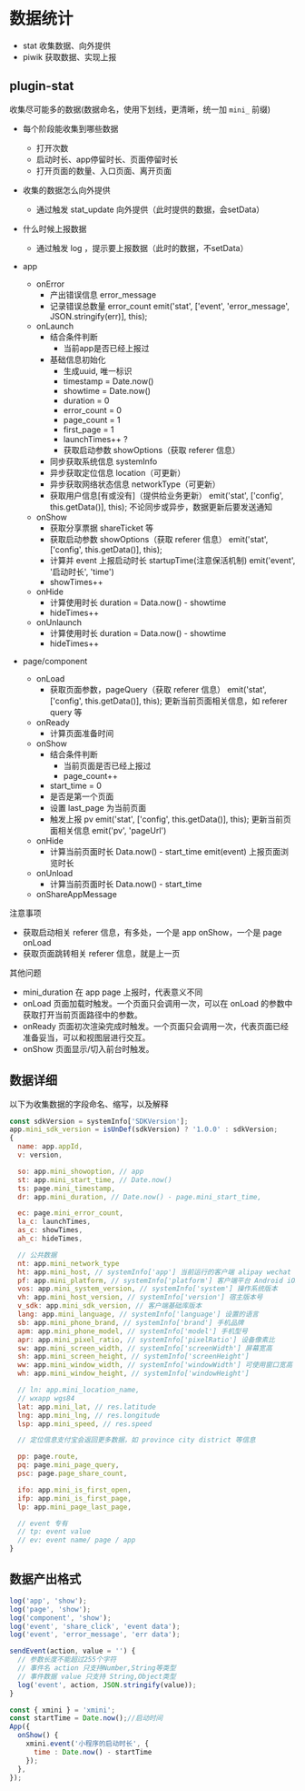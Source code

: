 # 数据统计

- stat 收集数据、向外提供
- piwik 获取数据、实现上报

## plugin-stat

收集尽可能多的数据(数据命名，使用下划线，更清晰，统一加 `mini_` 前缀)

- 每个阶段能收集到哪些数据
  - 打开次数
  - 启动时长、app停留时长、页面停留时长
  - 打开页面的数量、入口页面、离开页面
- 收集的数据怎么向外提供
  - 通过触发 stat_update 向外提供（此时提供的数据，会setData）
- 什么时候上报数据
  - 通过触发 log ，提示要上报数据（此时的数据，不setData）

- app
  - onError
    - 产出错误信息 error_message
    - 记录错误总数量 error_count
    emit('stat', ['event', 'error_message', JSON.stringify(err)], this);
  - onLaunch
    - 结合条件判断
      - 当前app是否已经上报过
    - 基础信息初始化
      - 生成uuid, 唯一标识
      - timestamp = Date.now()
      - showtime = Date.now()
      - duration = 0
      - error_count = 0
      - page_count = 1
      - first_page = 1
      - launchTimes++ ?
      - 获取启动参数 showOptions（获取 referer 信息）
    - 同步获取系统信息 systemInfo
    - 异步获取定位信息 location（可更新）
    - 异步获取网络状态信息 networkType（可更新）
    - 获取用户信息[有或没有]（提供给业务更新）
    emit('stat', ['config', this.getData()], this); 不论同步或异步，数据更新后要发送通知
  - onShow
    - 获取分享票据 shareTicket 等
    - 获取启动参数 showOptions（获取 referer 信息）
    emit('stat', ['config', this.getData()], this);
    - 计算并 event 上报启动时长 startupTime(注意保活机制)
      emit('event', '启动时长', 'time')
    - showTimes++
  - onHide
    - 计算使用时长 duration = Data.now() - showtime
    - hideTimes++
  - onUnlaunch
    - 计算使用时长 duration = Data.now() - showtime
    - hideTimes++
- page/component
  - onLoad
    - 获取页面参数，pageQuery（获取 referer 信息）
    emit('stat', ['config', this.getData()], this); 更新当前页面相关信息，如 referer query 等
  - onReady
    - 计算页面准备时间
  - onShow
    - 结合条件判断
      - 当前页面是否已经上报过
      - page_count++
    - start_time = 0
    - 是否是第一个页面
    - 设置 last_page 为当前页面
    - 触发上报 pv
    emit('stat', ['config', this.getData()], this); 更新当前页面相关信息
    emit('pv', 'pageUrl')
  - onHide
    - 计算当前页面时长 Data.now() - start_time
    emit(event) 上报页面浏览时长
  - onUnload
    - 计算当前页面时长 Data.now() - start_time
  - onShareAppMessage

注意事项

- 获取启动相关 referer 信息，有多处，一个是 app onShow，一个是 page onLoad
- 获取页面跳转相关 referer 信息，就是上一页

其他问题

- mini_duration 在 app page 上报时，代表意义不同
- onLoad 页面加载时触发。一个页面只会调用一次，可以在 onLoad 的参数中获取打开当前页面路径中的参数。
- onReady 页面初次渲染完成时触发。一个页面只会调用一次，代表页面已经准备妥当，可以和视图层进行交互。
- onShow 页面显示/切入前台时触发。

## 数据详细

以下为收集数据的字段命名、缩写，以及解释

```js
const sdkVersion = systemInfo['SDKVersion'];
app.mini_sdk_version = isUnDef(sdkVersion) ? '1.0.0' : sdkVersion;
{
  name: app.appId,
  v: version,

  so: app.mini_showoption, // app
  st: app.mini_start_time, // Date.now()
  ts: page.mini_timestamp,
  dr: app.mini_duration, // Date.now() - page.mini_start_time,

  ec: page.mini_error_count,
  la_c: launchTimes,
  as_c: showTimes,
  ah_c: hideTimes,

  // 公共数据
  nt: app.mini_network_type
  ht: app.mini_host, // systemInfo['app'] 当前运行的客户端 alipay wechat
  pf: app.mini_platform, // systemInfo['platform'] 客户端平台 Android iOS
  vos: app.mini_system_version, // systemInfo['system'] 操作系统版本
  vh: app.mini_host_version, // systemInfo['version'] 宿主版本号
  v_sdk: app.mini_sdk_version, // 客户端基础库版本
  lang: app.mini_language, // systemInfo['language'] 设置的语言
  sb: app.mini_phone_brand, // systemInfo['brand'] 手机品牌
  apm: app.mini_phone_model, // systemInfo['model'] 手机型号
  apr: app.mini_pixel_ratio, // systemInfo['pixelRatio'] 设备像素比
  sw: app.mini_screen_width, // systemInfo['screenWidth'] 屏幕宽高
  sh: app.mini_screen_height, // systemInfo['screenHeight']
  ww: app.mini_window_width, // systemInfo['windowWidth'] 可使用窗口宽高
  wh: app.mini_window_height, // systemInfo['windowHeight']

  // ln: app.mini_location_name,
  // wxapp wgs84
  lat: app.mini_lat, // res.latitude
  lng: app.mini_lng, // res.longitude
  lsp: app.mini_speed, // res.speed

  // 定位信息支付宝会返回更多数据，如 province city district 等信息

  pp: page.route,
  pq: page.mini_page_query,
  psc: page.page_share_count,

  ifo: app.mini_is_first_open,
  ifp: app.mini_is_first_page,
  lp: app.mini_page_last_page,

  // event 专有
  // tp: event value
  // ev: event name/ page / app
}
```

## 数据产出格式

```js
log('app', 'show');
log('page', 'show');
log('component', 'show');
log('event', 'share_click', 'event data');
log('event', 'error_message', 'err data');

sendEvent(action, value = '') {
  // 参数长度不能超过255个字符
  // 事件名 action 只支持Number,String等类型
  // 事件数据 value 只支持 String,Object类型
  log('event', action, JSON.stringify(value));
}
```

```js
const { xmini } = 'xmini';
const startTime = Date.now();//启动时间
App({
  onShow() {
    xmini.event('小程序的启动时长', {
      time : Date.now() - startTime
    });
  },
});
```
